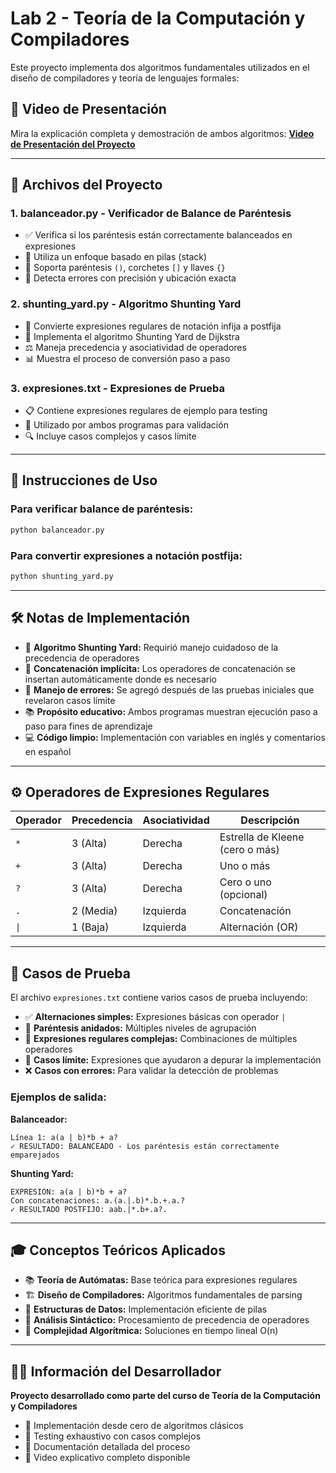 # Lab 2 - Teoría de la Computación y Compiladores

Este proyecto implementa dos algoritmos fundamentales utilizados en el diseño de compiladores y teoría de lenguajes formales:

## 🎥 Video de Presentación

Mira la explicación completa y demostración de ambos algoritmos:
**[Video de Presentación del Proyecto](https://youtu.be/470yq2P1AhI)**

---

## 📁 Archivos del Proyecto

### 1. **balanceador.py** - Verificador de Balance de Paréntesis
   - ✅ Verifica si los paréntesis están correctamente balanceados en expresiones
   - 🔧 Utiliza un enfoque basado en pilas (stack)
   - 📝 Soporta paréntesis `()`, corchetes `[]` y llaves `{}`
   - 🎯 Detecta errores con precisión y ubicación exacta

### 2. **shunting_yard.py** - Algoritmo Shunting Yard
   - 🔄 Convierte expresiones regulares de notación infija a postfija
   - 🧠 Implementa el algoritmo Shunting Yard de Dijkstra
   - ⚖️ Maneja precedencia y asociatividad de operadores
   - 📊 Muestra el proceso de conversión paso a paso

### 3. **expresiones.txt** - Expresiones de Prueba
   - 📋 Contiene expresiones regulares de ejemplo para testing
   - 🧪 Utilizado por ambos programas para validación
   - 🔍 Incluye casos complejos y casos límite

---

## 🚀 Instrucciones de Uso

### Para verificar balance de paréntesis:
```bash
python balanceador.py
```

### Para convertir expresiones a notación postfija:
```bash
python shunting_yard.py
```

---

## 🛠️ Notas de Implementación

- 🎯 **Algoritmo Shunting Yard:** Requirió manejo cuidadoso de la precedencia de operadores
- 🔗 **Concatenación implícita:** Los operadores de concatenación se insertan automáticamente donde es necesario
- 🐛 **Manejo de errores:** Se agregó después de las pruebas iniciales que revelaron casos límite
- 📚 **Propósito educativo:** Ambos programas muestran ejecución paso a paso para fines de aprendizaje
- 💻 **Código limpio:** Implementación con variables en inglés y comentarios en español

---

## ⚙️ Operadores de Expresiones Regulares

| Operador | Precedencia | Asociatividad | Descripción |
|----------|-------------|---------------|-------------|
| `*`      | 3 (Alta)    | Derecha       | Estrella de Kleene (cero o más) |
| `+`      | 3 (Alta)    | Derecha       | Uno o más |
| `?`      | 3 (Alta)    | Derecha       | Cero o uno (opcional) |
| `.`      | 2 (Media)   | Izquierda     | Concatenación |
| `\|`     | 1 (Baja)    | Izquierda     | Alternación (OR) |

---

## 🧪 Casos de Prueba

El archivo `expresiones.txt` contiene varios casos de prueba incluyendo:

- ✅ **Alternaciones simples:** Expresiones básicas con operador `|`
- 🔄 **Paréntesis anidados:** Múltiples niveles de agrupación
- 🎯 **Expresiones regulares complejas:** Combinaciones de múltiples operadores
- 🐛 **Casos límite:** Expresiones que ayudaron a depurar la implementación
- ❌ **Casos con errores:** Para validar la detección de problemas

### Ejemplos de salida:

**Balanceador:**
```
Línea 1: a(a | b)*b + a?
✓ RESULTADO: BALANCEADO - Los paréntesis están correctamente emparejados
```

**Shunting Yard:**
```
EXPRESIÓN: a(a | b)*b + a?
Con concatenaciones: a.(a.|.b)*.b.+.a.?
✓ RESULTADO POSTFIJO: aab.|*.b+.a?.
```

---

## 🎓 Conceptos Teóricos Aplicados

- 📚 **Teoría de Autómatas:** Base teórica para expresiones regulares
- 🏗️ **Diseño de Compiladores:** Algoritmos fundamentales de parsing
- 🔧 **Estructuras de Datos:** Implementación eficiente de pilas
- 🧮 **Análisis Sintáctico:** Procesamiento de precedencia de operadores
- 🎯 **Complejidad Algorítmica:** Soluciones en tiempo lineal O(n)

---

## 👨‍💻 Información del Desarrollador

**Proyecto desarrollado como parte del curso de Teoría de la Computación y Compiladores**

- 🎯 Implementación desde cero de algoritmos clásicos
- 🧪 Testing exhaustivo con casos complejos
- 📝 Documentación detallada del proceso
- 🎥 Video explicativo completo disponible
